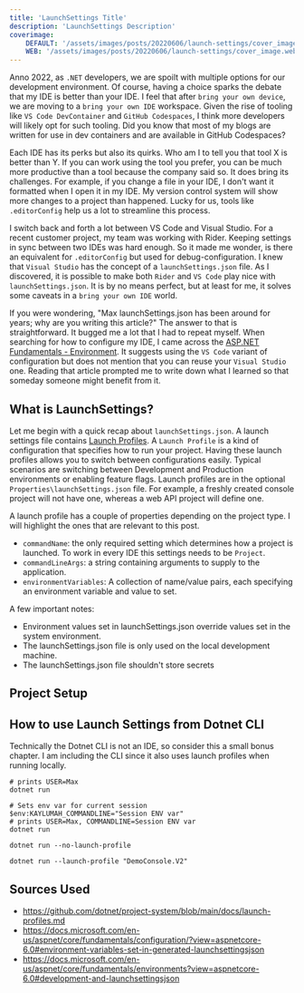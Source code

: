 ```yaml
---
title: 'LaunchSettings Title'
description: 'LaunchSettings Description'
coverimage:
    DEFAULT: '/assets/images/posts/20220606/launch-settings/cover_image.png'
    WEB: '/assets/images/posts/20220606/launch-settings/cover_image.webp'
---
```

Anno 2022, as `.NET` developers, we are spoilt with multiple options for our development environment. Of course, having a choice sparks the debate that my IDE is better than your IDE. I feel that after `bring your own device`, we are moving to a `bring your own IDE` workspace. Given the rise of tooling like `VS Code DevContainer` and `GitHub Codespaces`, I think more developers will likely opt for such tooling. Did you know that most of my blogs are written for use in dev containers and are available in GitHub Codespaces?

Each IDE has its perks but also its quirks. Who am I to tell you that tool X is better than Y. If you can work using the tool you prefer, you can be much more productive than a tool because the company said so. It does bring its challenges. For example, if you change a file in your IDE, I don't want it formatted when I open it in my IDE. My version control system will show more changes to a project than happened. Lucky for us, tools like `.editorConfig` help us a lot to streamline this process.

I switch back and forth a lot between VS Code and Visual Studio. For a recent customer project, my team was working with Rider. Keeping settings in sync between two IDEs was hard enough. So it made me wonder, is there an equivalent for `.editorConfig` but used for debug-configuration. I knew that `Visual Studio` has the concept of a `launchSettings.json` file. As I discovered, it is possible to make both `Rider` and `VS Code` play nice with `launchSettings.json`. It is by no means perfect, but at least for me, it solves some caveats in a `bring your own IDE` world. 

If you were wondering, "Max launchSettings.json has been around for years; why are you writing this article?" The answer to that is straightforward. It bugged me a lot that I had to repeat myself. When searching for how to configure my IDE, I came across the [ASP.NET Fundamentals - Environment](https://docs.microsoft.com/en-us/aspnet/core/fundamentals/environments?view=aspnetcore-6.0#development-and-launchsettingsjson). It suggests using the `VS Code` variant of configuration but does not mention that you can reuse your `Visual Studio` one. Reading that article prompted me to write down what I learned so that someday someone might benefit from it.

## What is LaunchSettings?

Let me begin with a quick recap about `launchSettings.json`. A launch settings file contains [Launch Profiles](https://github.com/dotnet/project-system/blob/main/docs/launch-profiles.md). A `Launch Profile` is a kind of configuration that specifies how to run your project. Having these launch profiles allows you to switch between configurations easily. Typical scenarios are switching between Development and Production environments or enabling feature flags. Launch profiles are in the optional `Properties\launchSettings.json` file. For example, a freshly created console project will not have one, whereas a web API project will define one.

A launch profile has a couple of properties depending on the project type. I will highlight the ones that are relevant to this post.
- `commandName`: the only required setting which determines how a project is launched. To work in every IDE this settings needs to be `Project`.
- `commandLineArgs`: a string containing arguments to supply to the application.
- `environmentVariables`: A collection of name/value pairs, each specifying an environment variable and value to set.

A few important notes:
- Environment values set in launchSettings.json override values set in the system environment.
- The launchSettings.json file is only used on the local development machine.
- The launchSettings.json file shouldn't store secrets

## Project Setup

## How to use Launch Settings from Dotnet CLI

Technically the Dotnet CLI is not an IDE, so consider this a small bonus chapter. I am including the CLI since it also uses launch profiles when running locally.

```pwsh
# prints USER=Max
dotnet run

# Sets env var for current session
$env:KAYLUMAH_COMMANDLINE="Session ENV var"
# prints USER=Max, COMMANDLINE=Session ENV var
dotnet run
```

```pwsh
dotnet run --no-launch-profile
```

```pwsh
dotnet run --launch-profile "DemoConsole.V2"
```


## Sources Used

- https://github.com/dotnet/project-system/blob/main/docs/launch-profiles.md
- https://docs.microsoft.com/en-us/aspnet/core/fundamentals/configuration/?view=aspnetcore-6.0#environment-variables-set-in-generated-launchsettingsjson
- https://docs.microsoft.com/en-us/aspnet/core/fundamentals/environments?view=aspnetcore-6.0#development-and-launchsettingsjson

